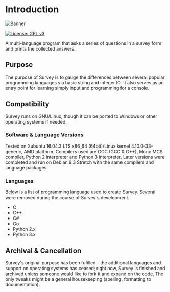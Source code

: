# Introduction

![Banner](https://github.com/mknepper/survey/blob/master/Images/survey.png)

[![License: GPL v3](https://img.shields.io/badge/License-GPL%20v3-blue.svg?style=flat-square)](https://www.gnu.org/licenses/agpl-3.0)

A multi-language program that asks a series of questions in a survey form and prints the collected answers.

## Purpose

The purpose of Survey is to gauge the differences between several popular programming languages via basic string and integer IO. It also serves as an entry point for learning simply input and programming for a console.

## Compatibility

Survey runs on GNU/Linux, though it can be ported to Windows or other operating systems if needed.

### Software & Language Versions
Tested on Xubuntu 16.04.3 LTS x86_64 (64bit)/Linux kernel 4.10.0-33-generic, AMD platform. Compilers used are GCC (GCC & G++), Mono MCS compiler, Python 2 interpreter and Python 3 interpreter. Later versions were completed and run on Debian 9.3 Stretch with the same compilers and language packages. 

### Languages

Below is a list of programming language used to create Survey. Several were removed during the course of Survey's development. 

- C
- C++
- C#
- Go
- Python 2.x
- Python 3.x

## Archival & Cancellation

Survey's original purpose has been fufilled - the additional languages and support on operating systems has ceased; right now, Survey is finished and archived unless someone would like to fork it and expand on the code. The only tweaks might be a general housekeeping (spelling, formatting to documentation). 
